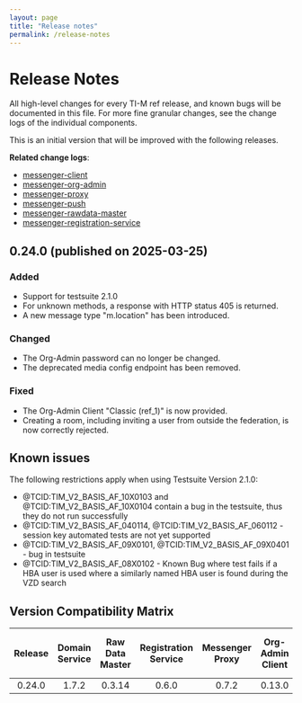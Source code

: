 ```yaml
---
layout: page
title: "Release notes"
permalink: /release-notes
---
```


# Release Notes

All high-level changes for every TI-M ref release, and known bugs will be documented in this file. For more fine granular
changes, see the change logs of the individual components.

This is an initial version that will be improved with the following releases.

**Related change logs**:

- [messenger-client](https://github.com/tim-ref/messenger-client/blob/main/CHANGELOG.md)
- [messenger-org-admin](https://github.com/tim-ref/messenger-org-admin/blob/main/CHANGELOG.md)
- [messenger-proxy](https://github.com/tim-ref/messenger-proxy/blob/main/CHANGELOG.md)
- [messenger-push](https://github.com/tim-ref/messenger-push/blob/main/CHANGELOG.md)
- [messenger-rawdata-master](https://github.com/tim-ref/messenger-rawdata-master/blob/main/CHANGELOG.md)
- [messenger-registration-service](https://github.com/tim-ref/messenger-registration-service/blob/main/CHANGELOG.md)

<!--
The format is based on [Keep a Changelog](https://keepachangelog.com/en/1.1.0/).
-->


<!--

### Added

- A new feature.

### Changed

- A change in existing functionality.

### Deprecated

- A soon-to-be removed feature.

### Fixed

- A bug fix

### Security

- A vulnerability.

-->

##  0.24.0 (published on 2025-03-25)

### Added

- Support for testsuite 2.1.0
- For unknown methods, a response with HTTP status 405 is returned.
- A new message type "m.location" has been introduced.

### Changed

- The Org-Admin password can no longer be changed.
- The deprecated media config endpoint has been removed.

### Fixed
- The Org-Admin Client "Classic (ref_1)" is now provided.
- Creating a room, including inviting a user from outside the federation, is now correctly rejected.

## Known issues
The following restrictions apply when using Testsuite Version 2.1.0:
- @TCID:TIM_V2_BASIS_AF_10X0103 and @TCID:TIM_V2_BASIS_AF_10X0104 contain a bug in the testsuite, thus they do not run successfully
- @TCID:TIM_V2_BASIS_AF_040114, @TCID:TIM_V2_BASIS_AF_060112 - session key automated tests are not yet supported
- @TCID:TIM_V2_BASIS_AF_09X0101, @TCID:TIM_V2_BASIS_AF_09X0401 - bug in testsuite
- @TCID:TIM_V2_BASIS_AF_08X0102 - Known Bug where test fails if a HBA user is used where a similarly named HBA user is found during the VZD search

## Version Compatibility Matrix
| Release | Domain Service | Raw Data Master | Registration Service | Messenger Proxy | Org-Admin Client | Org-Admin Test Driver | Messenger Client | Messenger Test Driver | Test Suite |
|:-------:|:--------------:|:---------------:|:--------------------:|:---------------:|:----------------:|:---------------------:|:----------------:|:---------------------:|:----------:|
| 0.24.0  |     1.7.2      |     0.3.14      |        0.6.0         |      0.7.2      |      0.13.0      |        0.16.0         |      1.28.0      |        0.13.0         |   2.1.0    |
